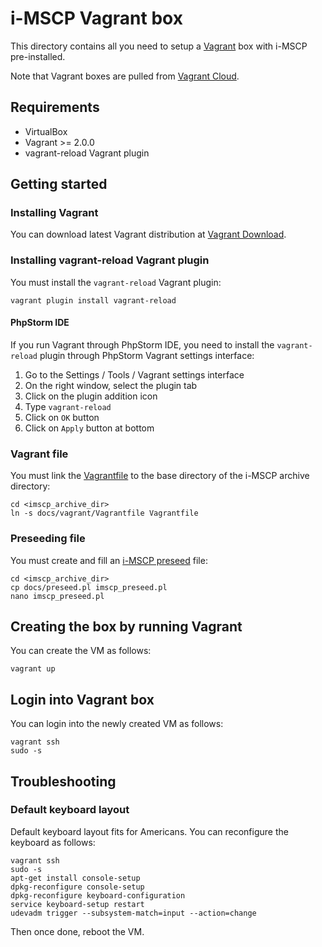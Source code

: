 # i-MSCP Vagrant box

This directory contains all you need to setup a
[Vagrant](http://www.vagrantup.com/) box with i-MSCP pre-installed.

Note that Vagrant boxes are pulled from
[Vagrant Cloud](https://app.vagrantup.com/debian/boxes/stretch64).

## Requirements

- VirtualBox
- Vagrant >= 2.0.0
- vagrant-reload Vagrant plugin

## Getting started

### Installing Vagrant

You can download latest Vagrant distribution at
[Vagrant Download](https://www.vagrantup.com/downloads.html).

### Installing vagrant-reload Vagrant plugin

You must install the `vagrant-reload` Vagrant plugin:

```
vagrant plugin install vagrant-reload
```

#### PhpStorm IDE

If you run Vagrant through PhpStorm IDE, you need to install the `vagrant-reload` plugin
through PhpStorm Vagrant settings interface:

1. Go to the Settings / Tools / Vagrant settings interface
2. On the right window, select the plugin tab
3. Click on the plugin addition icon
4. Type `vagrant-reload`
5. Click on `OK` button
6. Click on `Apply` button at bottom


### Vagrant file

You must link the [Vagrantfile](Vagrantfile) to the base directory
of the i-MSCP archive directory:

```
cd <imscp_archive_dir>
ln -s docs/vagrant/Vagrantfile Vagrantfile
```

### Preseeding file

You must create and fill an
[i-MSCP preseed](https://wiki.i-mscp.net/doku.php?id=start:preseeding) file:

```
cd <imscp_archive_dir>
cp docs/preseed.pl imscp_preseed.pl
nano imscp_preseed.pl
```

## Creating the box by running Vagrant

You can create the VM as follows:

```
vagrant up
```

## Login into Vagrant box

You can login into the newly created VM as follows:

```
vagrant ssh
sudo -s
```

## Troubleshooting

### Default keyboard layout

Default keyboard layout fits for Americans. You can reconfigure the keyboard as follows:

```
vagrant ssh
sudo -s
apt-get install console-setup
dpkg-reconfigure console-setup
dpkg-reconfigure keyboard-configuration
service keyboard-setup restart
udevadm trigger --subsystem-match=input --action=change
```

Then once done, reboot the VM.
